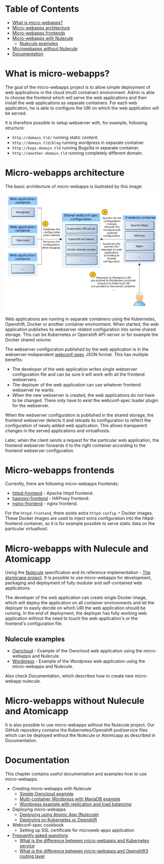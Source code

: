 Table of Contents
=================

  * [What is micro-webapps?](#what-is-micro-webapps)
  * [Micro-webapps architecture](#micro-webapps-architecture)
  * [Micro-webapps frontends](#micro-webapps-frontends)
  * [Micro-webapps with Nulecule](#micro-webapps-with-nulecule)
    * [Nulecule examples](#nulecule-examples)
  * [Microwebapps without Nulecule](#microwebapps-without-nulecule)
  * [Documentation](#documentation)

# What is micro-webapps?
The goal of the micro-webapps project is to allow simple deployment of web applications in the cloud (multi container) environment. Admin is able to choose the frontend which will serve the web applications and then install the web applications as separate containers. For each web application, he is able to configure the URI on which the web application will be served.

It is therefore possible to setup webserver with, for example, following structure:

- `http://domain.tld/` running static content.
- `http://domain.tld/blog` running wordpress in separate container.
- `http://bugs.domain.tld` running Bugzilla in separate container.
- `http://another-domain.tld` running completely different domain.

# Micro-webapps architecture

The basic architecture of micro-webapps is ilustrated by this image:

![Micro-webapps architecture](graphics/architecture.png)

Web applications are running in separate containers using the Kubernetes, Openshift, Docker or another container environment. When started, the web application publishes its webserver related configuration into some shared storage. This can be Kubernetes or Openshift API-server or for example the Docker shared volume.

The webserver configuration published by the web application is in the webserver-independent [webconf-spec](https://github.com/micro-webapps/webconf-spec) JSON format. This has multiple benefits:

- The developer of the web application writes single webserver configuration file and can be sure it will work with all the frontend webservers.
- The deployer of the web application can use whatever frontend webserver he wants.
- When the new webserver is created, the web applications do not have to be changed. There only have to exist the webconf-spec loader plugin for the webserver.

When the webserver configuration is published in the shared storage, the frontend webserver detects it and reloads its configuration to reflect the configuration of newly added web application. This allows transparent changes in the served applications and virtualhosts.

Later, when the client sends a request for the particular web application, the frontend webserver forwards it to the right container according to the frontend webserver configuration.

# Micro-webapps frontends

Currently, there are following micro-webapps frontends:

- [httpd-frontend](https://registry.hub.docker.com/u/microwebapps/httpd-frontend/) - Apache httpd frontend.
- [haproxy-frontend](https://registry.hub.docker.com/u/microwebapps/haproxy-frontend/) - HAProxy frontend.
- [nginx-frontend](https://registry.hub.docker.com/u/microwebapps/nginx-frontend/) - nginx frontend.

For the `httpd-frontend`, there exists extra `httpd-config-*` Docker images. These Docker images are used to inject extra configuration into the httpd-frontend container, so it is for example possible to serve static data on the particular virtualhost.

# Micro-webapps with Nulecule and Atomicapp

Using the [Nulecule](https://github.com/projectatomic/nulecule/) specification and its reference implementation - [The atomicapp project](https://github.com/projectatomic/atomicapp). It is possible to use micro-webapps for development, packaging and deployment of fully modular and self-contained web applications.

The developer of the web application can create single Docker image, which will deploy the application on all container environments and let the deployer to easily decide on which URI the web application should be running. In the end of deployment, the deployer has fully working web application without the need to touch the web application's or the frontend's configuration file.

## Nulecule examples

- [Owncloud](https://github.com/micro-webapps/micro-webapps/tree/master/nulecules/owncloud) - Example of the Owncloud web application using the micro-webapps and Nulecule.
- [Wordpress](https://github.com/micro-webapps/micro-webapps/tree/master/nulecules/wordpress) - Example of the Wordpress web application using the micro-webapps and Nulecule.

Also check Documentation, which describes how to create new micro-webapp nulecule.

# Micro-webapps without Nulecule and Atomicapp

It is also possible to use micro-webapps without the Nulecule project. Our GitHub repository contains the Kubernetes/Openshift pod/service files which can be deployed without the Nulecule or Atomicapp as described in Documentation.

# Documentation

This chapter contains useful documentation and examples how to use micro-webapps.

  * Creating micro-webapps with Nulecule
    * [Simple Owncloud example](docs/create-simple-owncloud-webapp.md)
    * [Multi-container Wordpress with MariaDB example](docs/create-multi-container-wordpress-webapp.md)
    * [Wordpress example with replication and load balancing](docs/create-wordpress-webapp-replication.md)
  * Deploying micro-webapps
    * [Deploying using Atomic App (Nulecule)](docs/deploy-webapp-atomicapp.md)
    * [Deploying on Kubernetes or Openshift](docs/deploy-webapp-kubernetes-openshift.md)
  * Webconf-spec cookbook
    * Setting up SSL certificate for microweb-apps application
  * [Frequently asked questions](docs/faq.md)
    * [What is the difference between micro-webapps and Kubernetes service](docs/faq.md#what-is-the-difference-between-micro-webapps-and-kubernetes-service)
    * [What is the difference between micro-webapps and Openshift3 routing layer](docs/faq.md#what-is-the-difference-between-micro-webapps-and-openshift3-routing-layer)
